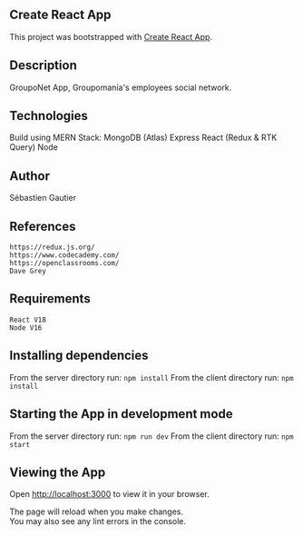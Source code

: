 ## Create React App

This project was bootstrapped with [Create React App](https://github.com/facebook/create-react-app).

## Description

GroupoNet App, Groupomania's employees social network.

## Technologies

Build using MERN Stack:
    MongoDB (Atlas)
    Express
    React (Redux & RTK Query)
    Node

## Author

Sébastien Gautier

## References

    https://redux.js.org/
    https://www.codecademy.com/
    https://openclassrooms.com/
    Dave Grey

## Requirements

    React V18
    Node V16

## Installing dependencies

From the server directory run: `npm install`
From the client directory run: `npm install`


## Starting the App in development mode

From the server directory run: `npm run dev`
From the client directory run: `npm start`

## Viewing the App

Open [http://localhost:3000](http://localhost:3000) to view it in your browser.

The page will reload when you make changes.\
You may also see any lint errors in the console.

